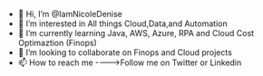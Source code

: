 - 👋 Hi, I’m @IamNicoleDenise
- 👀 I’m interested in All things Cloud,Data,and Automation
- 🌱 I’m currently learning Java, AWS, Azure, RPA and Cloud Cost Optimaztion (Finops)
- 💞️ I’m looking to collaborate on Finops and Cloud projects
- 📫 How to reach me ---->Follow me on Twitter or Linkedin 

<!---
IamNicoleDenise/IamNicoleDenise is a ✨ special ✨ repository because its `README.md` (this file) appears on your GitHub profile.
You can click the Preview link to take a look at your changes.
--->
